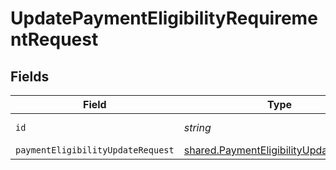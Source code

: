 # UpdatePaymentEligibilityRequirementRequest


## Fields

| Field                                                                                                   | Type                                                                                                    | Required                                                                                                | Description                                                                                             |
| ------------------------------------------------------------------------------------------------------- | ------------------------------------------------------------------------------------------------------- | ------------------------------------------------------------------------------------------------------- | ------------------------------------------------------------------------------------------------------- |
| `id`                                                                                                    | *string*                                                                                                | :heavy_check_mark:                                                                                      | Unique identifier                                                                                       |
| `paymentEligibilityUpdateRequest`                                                                       | [shared.PaymentEligibilityUpdateRequest](../../../sdk/models/shared/paymenteligibilityupdaterequest.md) | :heavy_minus_sign:                                                                                      | N/A                                                                                                     |